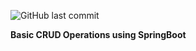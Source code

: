 ![GitHub last commit](https://img.shields.io/github/last-commit/pratham3778/Crud-Operations-using-SB)

**Basic CRUD Operations using SpringBoot**
